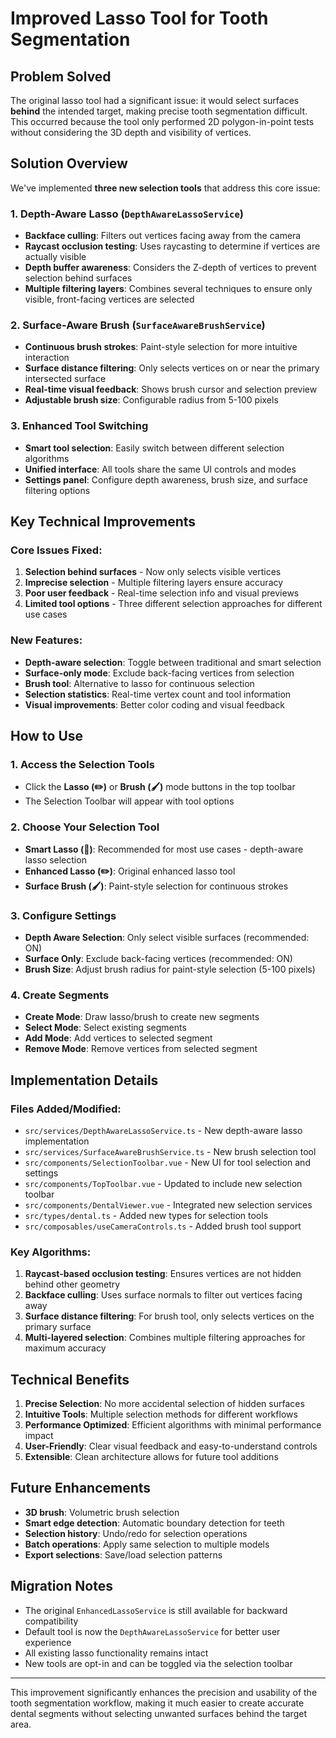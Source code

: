 # Improved Lasso Tool for Tooth Segmentation

## Problem Solved

The original lasso tool had a significant issue: it would select surfaces **behind** the intended target, making precise tooth segmentation difficult. This occurred because the tool only performed 2D polygon-in-point tests without considering the 3D depth and visibility of vertices.

## Solution Overview

We've implemented **three new selection tools** that address this core issue:

### 1. Depth-Aware Lasso (`DepthAwareLassoService`)
- **Backface culling**: Filters out vertices facing away from the camera
- **Raycast occlusion testing**: Uses raycasting to determine if vertices are actually visible
- **Depth buffer awareness**: Considers the Z-depth of vertices to prevent selection behind surfaces
- **Multiple filtering layers**: Combines several techniques to ensure only visible, front-facing vertices are selected

### 2. Surface-Aware Brush (`SurfaceAwareBrushService`)
- **Continuous brush strokes**: Paint-style selection for more intuitive interaction
- **Surface distance filtering**: Only selects vertices on or near the primary intersected surface
- **Real-time visual feedback**: Shows brush cursor and selection preview
- **Adjustable brush size**: Configurable radius from 5-100 pixels

### 3. Enhanced Tool Switching
- **Smart tool selection**: Easily switch between different selection algorithms
- **Unified interface**: All tools share the same UI controls and modes
- **Settings panel**: Configure depth awareness, brush size, and surface filtering options

## Key Technical Improvements

### Core Issues Fixed:
1. **Selection behind surfaces** - Now only selects visible vertices
2. **Imprecise selection** - Multiple filtering layers ensure accuracy
3. **Poor user feedback** - Real-time selection info and visual previews
4. **Limited tool options** - Three different selection approaches for different use cases

### New Features:
- **Depth-aware selection**: Toggle between traditional and smart selection
- **Surface-only mode**: Exclude back-facing vertices from selection
- **Brush tool**: Alternative to lasso for continuous selection
- **Selection statistics**: Real-time vertex count and tool information
- **Visual improvements**: Better color coding and visual feedback

## How to Use

### 1. Access the Selection Tools
- Click the **Lasso (✏️)** or **Brush (🖌️)** mode buttons in the top toolbar
- The Selection Toolbar will appear with tool options

### 2. Choose Your Selection Tool
- **Smart Lasso (🎯)**: Recommended for most use cases - depth-aware lasso selection
- **Enhanced Lasso (✏️)**: Original enhanced lasso tool
- **Surface Brush (🖌️)**: Paint-style selection for continuous strokes

### 3. Configure Settings
- **Depth Aware Selection**: Only select visible surfaces (recommended: ON)
- **Surface Only**: Exclude back-facing vertices (recommended: ON)
- **Brush Size**: Adjust brush radius for paint-style selection (5-100 pixels)

### 4. Create Segments
- **Create Mode**: Draw lasso/brush to create new segments
- **Select Mode**: Select existing segments
- **Add Mode**: Add vertices to selected segment
- **Remove Mode**: Remove vertices from selected segment

## Implementation Details

### Files Added/Modified:
- `src/services/DepthAwareLassoService.ts` - New depth-aware lasso implementation
- `src/services/SurfaceAwareBrushService.ts` - New brush selection tool
- `src/components/SelectionToolbar.vue` - New UI for tool selection and settings
- `src/components/TopToolbar.vue` - Updated to include new selection toolbar
- `src/components/DentalViewer.vue` - Integrated new selection services
- `src/types/dental.ts` - Added new types for selection tools
- `src/composables/useCameraControls.ts` - Added brush tool support

### Key Algorithms:
1. **Raycast-based occlusion testing**: Ensures vertices are not hidden behind other geometry
2. **Backface culling**: Uses surface normals to filter out vertices facing away
3. **Surface distance filtering**: For brush tool, only selects vertices on the primary surface
4. **Multi-layered selection**: Combines multiple filtering approaches for maximum accuracy

## Technical Benefits

1. **Precise Selection**: No more accidental selection of hidden surfaces
2. **Intuitive Tools**: Multiple selection methods for different workflows
3. **Performance Optimized**: Efficient algorithms with minimal performance impact
4. **User-Friendly**: Clear visual feedback and easy-to-understand controls
5. **Extensible**: Clean architecture allows for future tool additions

## Future Enhancements

- **3D brush**: Volumetric brush selection
- **Smart edge detection**: Automatic boundary detection for teeth
- **Selection history**: Undo/redo for selection operations
- **Batch operations**: Apply same selection to multiple models
- **Export selections**: Save/load selection patterns

## Migration Notes

- The original `EnhancedLassoService` is still available for backward compatibility
- Default tool is now the `DepthAwareLassoService` for better user experience
- All existing lasso functionality remains intact
- New tools are opt-in and can be toggled via the selection toolbar

---

This improvement significantly enhances the precision and usability of the tooth segmentation workflow, making it much easier to create accurate dental segments without selecting unwanted surfaces behind the target area.